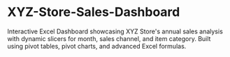 # XYZ-Store-Sales-Dashboard
Interactive Excel Dashboard showcasing XYZ Store's annual sales analysis with dynamic slicers for month, sales channel, and item category. Built using pivot tables, pivot charts, and advanced Excel formulas.
